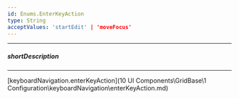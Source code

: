 ```yaml
---
id: Enums.EnterKeyAction
type: String
acceptValues: 'startEdit' | 'moveFocus'
---
```

---
##### shortDescription
<!-- Description goes here -->

---
<!-- Description goes here -->
[keyboardNavigation.enterKeyAction](10 UI Components\GridBase\1 Configuration\keyboardNavigation\enterKeyAction.md)